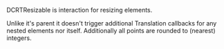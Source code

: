 DCRTResizable is interaction for resizing elements.

Unlike it's parent it doesn't trigger additional Translation callbacks for any nested elements nor itself. Additionally all points are rounded to (nearest) integers.